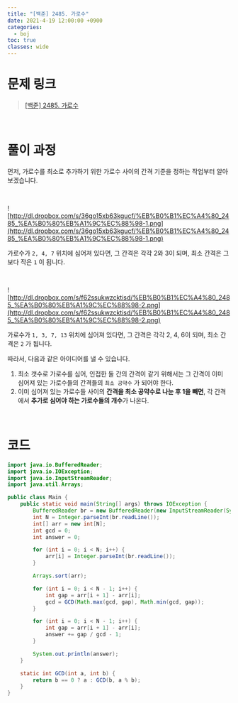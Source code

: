 ```yaml
---
title: "[백준] 2485. 가로수"
date: 2021-4-19 12:00:00 +0900
categories:
  - boj
toc: true
classes: wide
---
```


# 문제 링크

> [[백준] 2485. 가로수](https://www.acmicpc.net/problem/2485)

<br>

# 풀이 과정

먼저, 가로수를 최소로 추가하기 위한 가로수 사이의 간격 기준을 정하는 작업부터 알아보겠습니다.

<br>

![http://dl.dropbox.com/s/36go15xb63kgucf/%EB%B0%B1%EC%A4%80_2485_%EA%B0%80%EB%A1%9C%EC%88%98-1.png](http://dl.dropbox.com/s/36go15xb63kgucf/%EB%B0%B1%EC%A4%80_2485_%EA%B0%80%EB%A1%9C%EC%88%98-1.png)

가로수가 `2, 4, 7` 위치에 심어져 있다면, 그 간격은 각각 2와 3이 되며, 최소 간격은 그보다 작은 `1` 이 됩니다.

<br>

![http://dl.dropbox.com/s/f62ssukwzcktisd/%EB%B0%B1%EC%A4%80_2485_%EA%B0%80%EB%A1%9C%EC%88%98-2.png](http://dl.dropbox.com/s/f62ssukwzcktisd/%EB%B0%B1%EC%A4%80_2485_%EA%B0%80%EB%A1%9C%EC%88%98-2.png)

가로수가 `1, 3, 7, 13` 위치에 심어져 있다면, 그 간격은 각각 2, 4, 6이 되며, 최소 간격은 `2` 가 됩니다.

따라서, 다음과 같은 아이디어를 낼 수 있습니다.

1. 최소 갯수로 가로수를 심어, 인접한 둘 간의 간격이 같기 위해서는 그 간격이 이미 심어져 있는 가로수들의 간격들의 `최소 공약수` 가 되어야 한다.
2. 이미 심어져 있는 가로수들 사이의 **간격을 최소 공약수로 나눈 후 1을 빼면**, 각 간격에서 **추가로 심어야 하는 가로수들의 개수**가 나온다.

<br>

# 코드

```java
import java.io.BufferedReader;
import java.io.IOException;
import java.io.InputStreamReader;
import java.util.Arrays;

public class Main {
    public static void main(String[] args) throws IOException {
        BufferedReader br = new BufferedReader(new InputStreamReader(System.in));
        int N = Integer.parseInt(br.readLine());
        int[] arr = new int[N];
        int gcd = 0;
        int answer = 0;

        for (int i = 0; i < N; i++) {
            arr[i] = Integer.parseInt(br.readLine());
        }

        Arrays.sort(arr);

        for (int i = 0; i < N - 1; i++) {
            int gap = arr[i + 1] - arr[i];
            gcd = GCD(Math.max(gcd, gap), Math.min(gcd, gap));
        }

        for (int i = 0; i < N - 1; i++) {
            int gap = arr[i + 1] - arr[i];
            answer += gap / gcd - 1;
        }

        System.out.println(answer);
    }

    static int GCD(int a, int b) {
        return b == 0 ? a : GCD(b, a % b);
    }
}
```